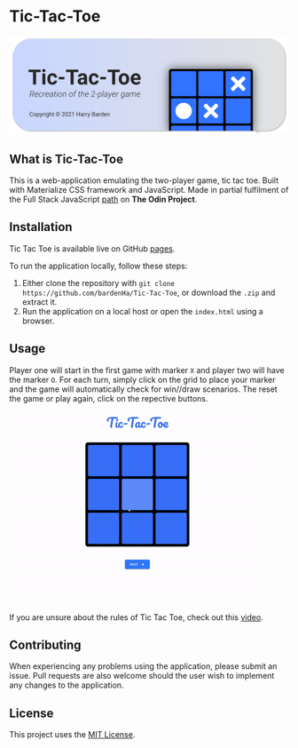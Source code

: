 # Tic-Tac-Toe
![readme banner](readme-banner.png)

## What is Tic-Tac-Toe
This is a web-application emulating the two-player game, tic tac toe. Built with Materialize CSS framework and JavaScript. Made in partial fulfilment of the Full Stack JavaScript  <a href="https://www.theodinproject.com/paths/full-stack-javascript" target="_blank">path</a> on **The Odin Project**.

## Installation
 Tic Tac Toe is available live on GitHub [pages](https://bardenha.github.io/Tic-Tac-Toe/).
 
 To run the application locally, follow these steps:
 

 1. Either clone the repository with `git clone https://github.com/bardenHa/Tic-Tac-Toe`, or download the `.zip` and extract it.
 2. Run the application on a local host or open the `index.html` using a browser.

## Usage
Player one will start in the first game with marker `X` and player two will have the marker `O`. For each turn, simply click on the grid to place your marker and the game will automatically check for win//draw scenarios. The reset the game or play again, click on the repective buttons.

![App demo](app-demonstration.gif)

If you are unsure about the rules of Tic Tac Toe, check out this [video](https://www.youtube.com/watch?v=USEjXNCTvcc&t=14s).

## Contributing 
When experiencing any problems using the application, please submit an issue. Pull requests are also welcome should the user wish to implement any changes to the application.

## License
This project uses the [MIT License](LICENSE).